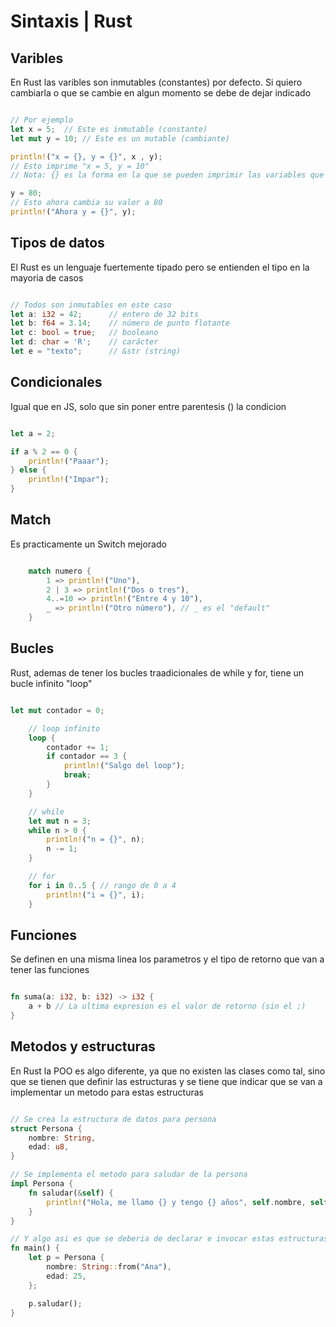 # Sintaxis | Rust

## Varibles
En Rust las varibles son inmutables (constantes) por defecto. Si quiero cambiarla o que se cambie en algun momento se debe de dejar indicado 

```rust

// Por ejemplo
let x = 5;  // Este es inmutable (constante)
let mut y = 10; // Este es un mutable (cambiante)

println!("x = {}, y = {}", x , y); 
// Esto imprime "x = 5, y = 10"
// Nota: {} es la forma en la que se pueden imprimir las variables que uno le indique, se imprimen en el orden que se le pasen

y = 80;
// Esto ahora cambia su valor a 80
println!("Ahora y = {}", y);

```

## Tipos de datos
El Rust es un lenguaje fuertemente tipado pero se entienden el tipo en la mayoria de casos

```rust

// Todos son inmutables en este caso
let a: i32 = 42;      // entero de 32 bits
let b: f64 = 3.14;    // número de punto flotante
let c: bool = true;   // booleano
let d: char = 'R';    // carácter
let e = "texto";      // &str (string)

```

## Condicionales
Igual que en JS, solo que sin poner entre parentesis () la condicion

```rust

let a = 2;

if a % 2 == 0 {
    println!("Paaar");
} else {
    println!("Impar");
}

```

## Match
Es practicamente un Switch mejorado

```rust

    match numero {
        1 => println!("Uno"),
        2 | 3 => println!("Dos o tres"),
        4..=10 => println!("Entre 4 y 10"),
        _ => println!("Otro número"), // _ es el "default"
    }

```


## Bucles
Rust, ademas de tener los bucles traadicionales de while y for, tiene un bucle infinito "loop"

```rust

let mut contador = 0;

    // loop infinito
    loop {
        contador += 1;
        if contador == 3 {
            println!("Salgo del loop");
            break;
        }
    }

    // while
    let mut n = 3;
    while n > 0 {
        println!("n = {}", n);
        n -= 1;
    }

    // for
    for i in 0..5 { // rango de 0 a 4
        println!("i = {}", i);
    }

```

## Funciones
Se definen en una misma linea los parametros y el tipo de retorno que van a tener las funciones

```rust

fn suma(a: i32, b: i32) -> i32 {
    a + b // La ultima expresion es el valor de retorno (sin el ;)
}

```

## Metodos y estructuras
En Rust la POO es algo diferente, ya que no existen las clases como tal, sino que se tienen que definir las estructuras y se tiene que indicar que se van a implementar un metodo para estas estructuras

```rust

// Se crea la estructura de datos para persona
struct Persona {
    nombre: String,
    edad: u8,
}

// Se implementa el metodo para saludar de la persona
impl Persona {
    fn saludar(&self) {
        println!("Hola, me llamo {} y tengo {} años", self.nombre, self.edad);
    }
}

// Y algo asi es que se deberia de declarar e invocar estas estructuras
fn main() {
    let p = Persona {
        nombre: String::from("Ana"),
        edad: 25,
    };

    p.saludar();
}

```


